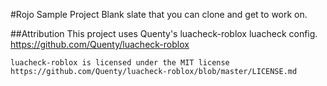 #Rojo Sample Project
Blank slate that you can clone and get to work on.

##Attribution
This project uses Quenty's luacheck-roblox luacheck config.
    https://github.com/Quenty/luacheck-roblox
    
    luacheck-roblox is licensed under the MIT license
    https://github.com/Quenty/luacheck-roblox/blob/master/LICENSE.md